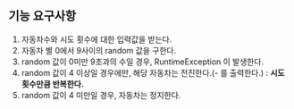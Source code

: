 ## 기능 요구사항
1. 자동차수와 시도 횟수에 대한 입력값을 받는다.
2. 자동차 별 0에서 9사이의 random 값을 구한다.
3. random 값이 0미만 9초과의 수일 경우, RuntimeException 이 발생한다.
4. random 값이 4 이상일 경우에만, 해당 자동차는 전진한다.(- 를 출력한다.) : **시도 횟수만큼 반복한다.**
5. random 값이 4 미만일 경우, 자동차는 정지한다.